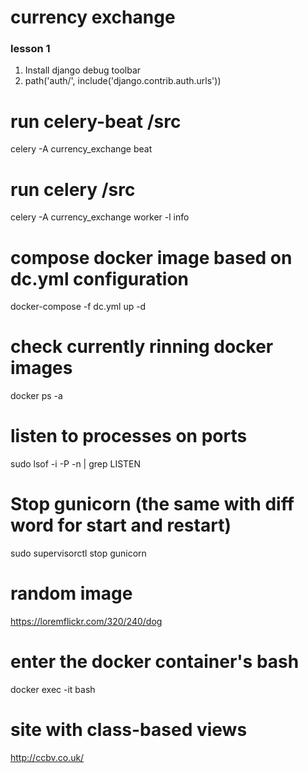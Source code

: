 # currency exchange

### lesson 1
1. Install django debug toolbar
2. path('auth/', include('django.contrib.auth.urls'))


# run celery-beat /src 
celery -A currency_exchange beat
# run celery /src 
celery -A currency_exchange worker -l info

# compose docker image based on dc.yml configuration
docker-compose -f dc.yml up -d

# check currently rinning docker images
docker ps -a

# listen to processes on ports
sudo lsof -i -P -n | grep LISTEN

# Stop gunicorn (the same with diff word for start and restart)
sudo supervisorctl stop gunicorn

# random image
https://loremflickr.com/320/240/dog

# enter the docker container's bash
docker exec -it <containerId> bash

# site with class-based views
http://ccbv.co.uk/
